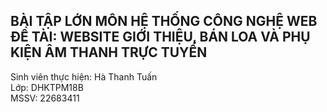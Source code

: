 BÀI TẬP LỚN MÔN HỆ THỐNG CÔNG NGHỆ WEB <br>
ĐỀ TÀI: WEBSITE GIỚI THIỆU, BÁN LOA VÀ PHỤ KIỆN ÂM THANH TRỰC TUYẾN
---
Sinh viên thực hiện: Hà Thanh Tuấn <br>
Lớp: DHKTPM18B <br>
MSSV: 22683411 <br>
